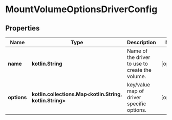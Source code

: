 
# MountVolumeOptionsDriverConfig

## Properties
Name | Type | Description | Notes
------------ | ------------- | ------------- | -------------
**name** | **kotlin.String** | Name of the driver to use to create the volume. |  [optional]
**options** | **kotlin.collections.Map&lt;kotlin.String, kotlin.String&gt;** | key/value map of driver specific options. |  [optional]



